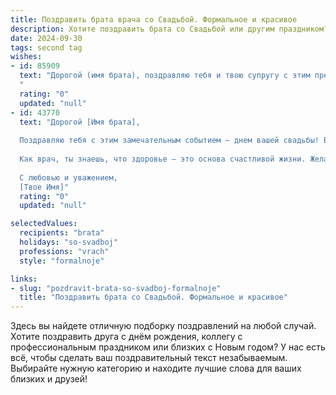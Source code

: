 ```yaml
---
title: Поздравить брата врача со Свадьбой. Формальное и красивое
description: Хотите поздравить брата со Свадьбой или другим праздником? Наш ИИ создаст незабываемое поздравление, а вы обязательно выделитесь среди других.  
date: 2024-09-30
tags: second tag
wishes:
- id: 85909
  text: "Дорогой (имя брата), поздравляю тебя и твою супругу с этим прекрасным днём – днём вашей свадьбы! Желаю вам крепкой взаимной любви, семейного счастья, благополучия и здоровья. Пусть ваш совместный путь будет полон радости, понимания и доверия.  Пусть профессиональные успехи, которые ты достигаешь как врач, только укрепляют ваш союз, а семейное счастье вдохновляет на новые свершения.  Горжусь тобой и желаю вам долгих лет счастливой жизни вместе!
  "
  rating: "0"
  updated: "null"
- id: 43770
  text: "Дорогой [Имя брата],
  
  Поздравляю тебя с этим замечательным событием — днем вашей свадьбы! В этот важный и радостный момент хочу пожелать вам с [Имя невесты] крепкой любви, взаимопонимания и счастья в каждой минуте совместной жизни. Пусть ваш союз будет наполнен теплом, гармонией и поддержкой друг друга.
  
  Как врач, ты знаешь, что здоровье — это основа счастливой жизни. Желаю вам заботиться друг о друге, дарить тепло и радость, словно лучшие лекари, способные исцелить любые недуги. Пусть ваша жизнь будет долгой и насыщенной, а каждый день приносит радостные события и светлые перспективы.
  
  С любовью и уважением,
  [Твое Имя]"
  rating: "0"
  updated: "null"

selectedValues:
  recipients: "brata"
  holidays: "so-svadboj"
  professions: "vrach"
  style: "formalnoje"

links:
- slug: "pozdravit-brata-so-svadboj-formalnoje"
  title: "Поздравить брата со Свадьбой. Формальное и красивое"
---
```


Здесь вы найдете отличную подборку поздравлений на любой случай.
Хотите поздравить друга с днём рождения, коллегу с профессиональным праздником или близких с Новым годом? У нас есть всё, чтобы сделать ваш поздравительный текст незабываемым. Выбирайте нужную категорию и находите лучшие слова для ваших близких и друзей!
